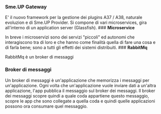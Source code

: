 ### **Sme.UP Gateway**

E' il nuovo framework per la gestione dei plugins A37 / A38, naturale evoluzion e di Sme.UP Provider.
Si compone di vari microservices, gira all'interno di un application server (Glassfish).
                                                                                                  ### **Microservice**

In breve i microservizi sono dei servizi "piccoli" ed autonomi che interagiscono tra di loro e che hanno come finalità quella di fare una cosa e di farla bene; sono a tutti gli effetti dei sistemi distribuiti.
                                                                                                  ### **RabbitMq**

RabbitMq è un broker di messaggi

### **Broker di messaggi**

Un broker di messaggi è un'applicazione che memorizza i messaggi per un'applicazione. Ogni volta che un'applicazione vuole inviare dati a un'altra applicazione, l'app pubblica il messaggio sul broker dei messaggi. Il broker dei messaggi scopre quindi a quale coda appartiene questo messaggio, scopre le app che sono collegate a quella coda e quindi quelle applicazioni possono ora consumare quel messaggio.
